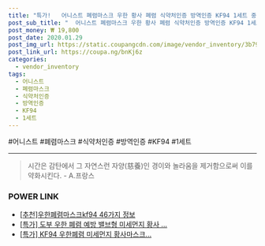 ```yaml
--- 
title: "특가!   어니스트 폐렴마스크 우한 황사 폐렴 식약처인증 방역인증 KF94 1세트 중국 폐렴균..." 
post_sub_title: "  어니스트 폐렴마스크 우한 황사 폐렴 식약처인증 방역인증 KF94 1세트 중국 폐렴균 미세먼지 대형 1개 99.9 마스크" 
post_money: ₩ 19,800 
post_date: 2020.01.29 
post_img_url: https://static.coupangcdn.com/image/vendor_inventory/3b79/6a8114b02e0392c2a1792e1f7dcfb4e0b1b7fd2bb4c59d33b9e20bcee3d0.jpg 
post_link_url: https://coupa.ng/bnKj6z 
categories: 
  - vendor_inventory 
tags: 
  - 어니스트 
  - 폐렴마스크 
  - 식약처인증 
  - 방역인증 
  - KF94 
  - 1세트 
--- 
```

  #어니스트 #폐렴마스크 #식약처인증 #방역인증 #KF94 #1세트 
<hr> 

> 시간은 감탄에서 그 자연스런 자양(慈養)인 경이와 놀라움을 제거함으로써 이를 약화시킨다. - A.프랑스 


### POWER LINK

* <a href="https://blog.naver.com/fasyy4321/221789043530" target="_blank">[추천]우한폐렴마스크kf94 46가지 정보</a>
* <a href="https://blog.naver.com/santokki14/221789253266" target="_blank">[특가] 도부 우한 폐렴 예방 밸브형 미세먼지 황사 ...</a>
* <a href="https://blog.naver.com/sakai111/221789534479" target="_blank">[특가] KF94 우한폐렴 미세먼지 황사마스크...</a>
